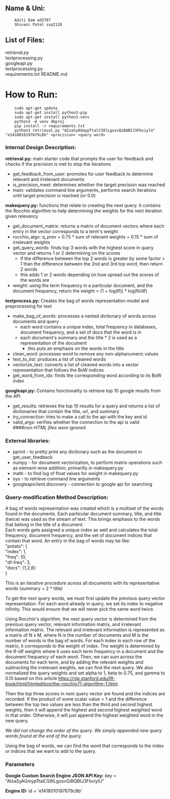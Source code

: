 ## Name & Uni: ## 
        Aditi Dam ad3707  
        Shivani Patel svp2128

## List of Files: ##
*retrieval.py*  
textprocessing.py  
googleapi.py  
textprocessing.py  
requirements.txt
README.md

# How to Run: ##

        sudo apt-get update
        sudo apt-get install python3-pip
        sudo apt-get install python3-venv
        python3 -m venv dbproj
        pip install -r requirements.txt
        python3 retrieval.py "AIzaSyAGmypTtalCS9lLgosvQiBQBIJ3FbviylU" "e1418010197679c8b" <precision> <query word>

### Internal Design Description: ### 

**retrieval.py:** main starter code that prompts the user for feedback and checks if the precision is met to stop the iterations  
  
  - get_feedback_from_user: promotes for user feedback to determine relevant and irrelevant documents  
  - is_precision_meet:  determines whether the target precision was reached
  - main:  validates command line arguments, performs search iterations until target precision is reached (or 0.0)

**makequery.py:** functions that relate to creating the next query. It contains the Rocchio algorithm to help determining the weights for the next iteration given relevancy
     
 - get_document_matrix: returns a matrix of document vectors where each entry in the vector corresponds to a term's weight  
 - rocchio_algo:  q_prev + 0.75 * sum of relevant weights + 0.15 * sum of irrelevant weights  
 - get_query_words:  finds top 3 words with the highest score in query vector and returns 1 or 2 determining on the scores  
    - if the difference between the top 2 words is greater by some factor > 1 than the difference between the 2nd and 3rd top word, then return 2 words
    - this adds 1 or 2 words depending on how spread out the scores of the words are
 - weight: using the term frequency in a particular document, and the document frequency, return the weight = (1 + log(tf)) * log(N/df)

**textprocess.py:** Creates the bag of words representation model and preprocessing for text

  - make_bag_of_words: processes a nested dictionary of words across documents and query  
    - each word contains a unique index, total frequency in databases, document frequency, and a set of docs that the word is in
    - each document's summary and the title * 2 is used as a representation of the document  
      - this puts an emphasis on the words in the title
  - clean_word: processes word to remove any non-alphanumeric values
  - text_to_list: produces a list of cleaned words
  - vectorize_text: converts a list of cleaned words into a vector representation that follows the BoW indices
  - get_word_from_idx: finds the corresponding word according to its BoW index

**googleapi.py:**
Contains functionality to retrieve top 10 google results from the API  
  - get_results: retrieves the top 10 results for a query and returns a list of dictionaries that contain the title, url, and summary
  - try_connection: tries to make a call to the api with the key and id
  - valid_args: verifies whether the connection to the api is valid  
####*non-HTML files were ignored.*

### External libraries:
- pprint - to pretty print any dictionary such as the document in get_user_feedback
- numpy - for document vectorization, to perform matrix operations such as element-wise addition; primarilly in makequery.py
- math - to find log of float values for weight in makequery.py
- sys - to retrieve command line arguments
- googleapiclient.discovery - connection to google api for searching

### Query-modification Method Description: ###

A bag of words representation was created which is a multiset of the words found in the documents. Each particular document summary, title, and title (twice) was used as the stream of text. This brings emphasis to the words that belong in the title of a document.  
Each words gets assigned a unique index as well and calculates the total frequency, document frequency, and the set of document indices that contain that word.
An entry in the bag of words may be like:  
    "potato": {  
                "index": 1,  
                "freq": 10,  
                "df-freq": 3,  
                "docs": {1,2,8}  
              }  

This is an iterative procedure across all documents with its representative words (summary + 2 * title)

To get the next query words, we must first update the previous query vector representation.
For each word already in query, we set its index to negative infinity. This would ensure that we will never pick the same word twice.

Using Rocchio's algorithm, the next query vector is determined from the previous query vector, relevant information matrix, and irrelevant information matrix.
The relevant and irrelevant information is represented as a matrix of N x M, where N is the number of documents and M is the number of words in the bag of words.
For each index in each row of the matrix, it corresponds to the weight of index. The weight is determined by the tf-idf weights where it uses each term frequency in a document and the document frequency of each word.
Then, we can sum across the documents for each term, and by adding the relevant weights and subtracting the irrelevant weights, we can find the next query.
We also normalized the query weights and set alpha to 1, beta to 0.75, and gamma to 0.15 based on this article https://nlp.stanford.edu/IR-book/html/htmledition/the-rocchio71-algorithm-1.html.

Then the top three scores in next query vector are found and the indices are recorded.
If the product of some scalar value > 1 and the difference between the top two values are less than the third and second highest weights, then it will append the highest and second highest weighted word in that order.
Otherwise, it will just append the highest weighted word in the new query. 

*We did not change the order of the query. We simply appended new query words found at the end of the query.*

Using the bag of words, we can find the word that corresponds to the index or indices that we want to add to the query.


### Parameters ###

**Google Custom Search Engine JSON API Key:**
key = "AIzaSyAGmypTtalCS9lLgosvQiBQBIJ3FbviylU"

**Engine ID:**
id = 'e1418010197679c8b'


